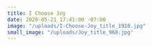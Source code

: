 ```yaml
---
title: I Choose Joy
date: 2020-05-21 17:41:00 -07:00
image: "/uploads/I-Choose-Joy_title_1920.jpg"
small_image: "/uploads/Joy_title_960.jpg"
---
```


